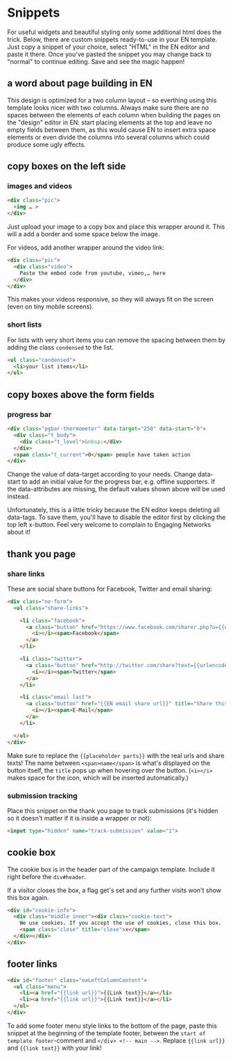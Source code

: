 # Snippets

For useful widgets and beautiful styling only some additional html does the trick. Below, there are custom snippets ready-to-use in your EN template. Just copy a snippet of your choice, select "HTML" in the EN editor and paste it there. Once you've pasted the snippet you may change back to "normal" to continue editing. Save and see the magic happen!

## a word about page building in EN

This design is optimized for a two column layout – so everthing using this template looks nicer with two columns. Always make sure there are no spaces between the elements of each column when building the pages on the "design" editor in EN: start placing elements at the top and leave no empty fields between them, as this would cause EN to insert extra space elements or even divide the columns into several columns which could produce some ugly effects.

## copy boxes on the left side

### images and videos

```html
<div class="pic">
  <img … >
</div>
```

Just upload your image to a copy box and place this wrapper around it. This will a add a border and some space below the image.

For videos, add another wrapper around the video link:

```html
<div class="pic">
  <div class="video">
    Paste the embed code from youtube, vimeo,… here
  </div>
</div>
```

This makes your videos responsive, so they will always fit on the screen (even on tiny mobile screens).

### short lists

For lists with very short items you can remove the spacing between them by adding the class `condensed` to the list.

```html
<ul class="condensed">
  <li>your list items</li>
</ul>
```

## copy boxes above the form fields

### progress bar

```html
<div class="pgbar-thermometer" data-target="250" data-start="0">
  <div class="t_body">
    <div class="t_level">&nbsp;</div>
  </div>
  <span class="t_current">0</span> people have taken action
</div>
```

Change the value of data-target according to your needs. Change data-start to add an initial value for the progress bar, e.g. offline supporters. If the data-attributes are missing, the default values shown above will be used instead.

Unfortunately, this is a little tricky because the EN editor keeps deleting all data-tags. To save them, you'll have to disable the editor first by clicking the top left x-button. Feel very welcome to complain to Engaging Networks about it!

## thank you page

### share links

These are social share buttons for Facebook, Twitter and email sharing:

```html
<div class="no-form">
  <ul class="share-links">

    <li class="facebook">
      <a class="button" href="https://www.facebook.com/sharer.php?u={{urlencoded url}}" title="Share this via Facebook!" target="_blank" data-share="facebook">
        <i></i><span>Facebook</span>
      </a>
    </li>

    <li class="twitter">
      <a class="button" href="http://twitter.com/share?text={{urlencoded share text}}&amp;url={{urlencoded url}}" title="Share this via Twitter!" target="_blank" data-share="twitter">
        <i></i><span>Twitter</span>
      </a>
    </li>

    <li class="email last">
      <a class="button" href="{{EN email share url}}" title="Share this via E-Mail!" target="_blank" data-share="email">
        <i></i><span>E-Mail</span>
      </a>
    </li>

  </ul>
</div>
```

Make sure to replace the `{{placeholder parts}}` with the real urls and share texts! The name between `<span>name</span>` is what's displayed on the button itself, the `title` pops up when hovering over the button. (`<i></i>` makes space for the icon, which will be inserted automatically.)

### submission tracking

Place this snippet on the thank you page to track submissions (it's hidden so it doesn't matter if it is inside a wrapper or not):

```html
<input type="hidden" name="track-submission" value="1">
```

## cookie box

The cookie box is in the header part of the campaign template. Include it right before the `div#header`.

If a visitor closes the box, a flag get's set and any further visits won't show this box again.

```html
<div id="cookie-info">
  <div class="middle inner"><div class="cookie-text">
    We use cookies. If you accept the use of cookies, close this box.
    <span class="close" title="close">x</span>
  </div></div>
</div>
```

## footer links

```html
<div id="footer" class="eaLeftColumnContent">
  <ul class="menu">
    <li><a href="{{link url}}">{{Link text}}</a></li>
    <li><a href="{{link url}}">{{Link text}}</a></li>
  </ul>
</div>
```

To add some footer menu style links to the bottom of the page, paste this snippet at the beginning of the template footer, between the `start of template footer`-comment and `</div> <!-- main -->`. Replace `{{link url}}` and `{{link text}}` with your link!
